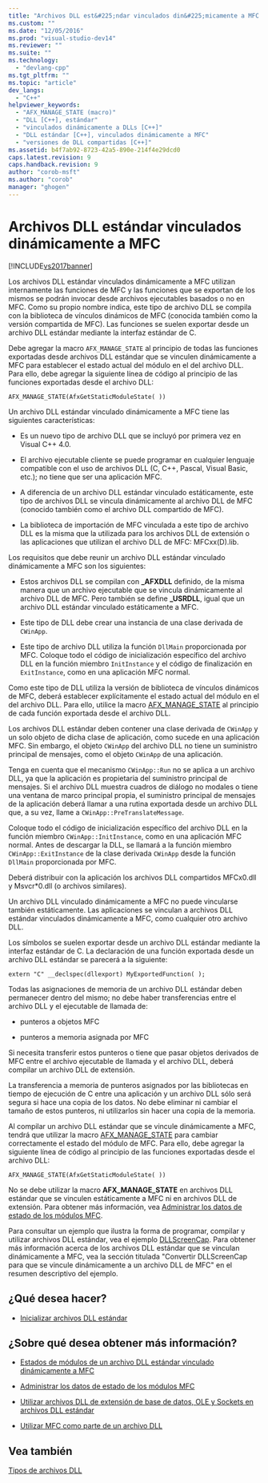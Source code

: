 ```yaml
---
title: "Archivos DLL est&#225;ndar vinculados din&#225;micamente a MFC | Microsoft Docs"
ms.custom: ""
ms.date: "12/05/2016"
ms.prod: "visual-studio-dev14"
ms.reviewer: ""
ms.suite: ""
ms.technology: 
  - "devlang-cpp"
ms.tgt_pltfrm: ""
ms.topic: "article"
dev_langs: 
  - "C++"
helpviewer_keywords: 
  - "AFX_MANAGE_STATE (macro)"
  - "DLL [C++], estándar"
  - "vinculados dinámicamente a DLLs [C++]"
  - "DLL estándar [C++], vinculados dinámicamente a MFC"
  - "versiones de DLL compartidas [C++]"
ms.assetid: b4f7ab92-8723-42a5-890e-214f4e29dcd0
caps.latest.revision: 9
caps.handback.revision: 9
author: "corob-msft"
ms.author: "corob"
manager: "ghogen"
---
```

# Archivos DLL est&#225;ndar vinculados din&#225;micamente a MFC
[!INCLUDE[vs2017banner](../assembler/inline/includes/vs2017banner.md)]

Los archivos DLL estándar vinculados dinámicamente a MFC utilizan internamente las funciones de MFC y las funciones que se exportan de los mismos se podrán invocar desde archivos ejecutables basados o no en MFC.  Como su propio nombre indica, este tipo de archivo DLL se compila con la biblioteca de vínculos dinámicos de MFC \(conocida también como la versión compartida de MFC\).  Las funciones se suelen exportar desde un archivo DLL estándar mediante la interfaz estándar de C.  
  
 Debe agregar la macro `AFX_MANAGE_STATE` al principio de todas las funciones exportadas desde archivos DLL estándar que se vinculen dinámicamente a MFC para establecer el estado actual del módulo en el del archivo DLL.  Para ello, debe agregar la siguiente línea de código al principio de las funciones exportadas desde el archivo DLL:  
  
```  
AFX_MANAGE_STATE(AfxGetStaticModuleState( ))  
```  
  
 Un archivo DLL estándar vinculado dinámicamente a MFC tiene las siguientes características:  
  
-   Es un nuevo tipo de archivo DLL que se incluyó por primera vez en Visual C\+\+ 4.0.  
  
-   El archivo ejecutable cliente se puede programar en cualquier lenguaje compatible con el uso de archivos DLL \(C, C\+\+, Pascal, Visual Basic, etc.\); no tiene que ser una aplicación MFC.  
  
-   A diferencia de un archivo DLL estándar vinculado estáticamente, este tipo de archivos DLL se vincula dinámicamente al archivo DLL de MFC \(conocido también como el archivo DLL compartido de MFC\).  
  
-   La biblioteca de importación de MFC vinculada a este tipo de archivo DLL es la misma que la utilizada para los archivos DLL de extensión o las aplicaciones que utilizan el archivo DLL de MFC: MFCxx\(D\).lib.  
  
 Los requisitos que debe reunir un archivo DLL estándar vinculado dinámicamente a MFC son los siguientes:  
  
-   Estos archivos DLL se compilan con **\_AFXDLL** definido, de la misma manera que un archivo ejecutable que se vincula dinámicamente al archivo DLL de MFC.  Pero también se define **\_USRDLL**, igual que un archivo DLL estándar vinculado estáticamente a MFC.  
  
-   Este tipo de DLL debe crear una instancia de una clase derivada de `CWinApp`.  
  
-   Este tipo de archivo DLL utiliza la función `DllMain` proporcionada por MFC.  Coloque todo el código de inicialización específico del archivo DLL en la función miembro `InitInstance` y el código de finalización en `ExitInstance`, como en una aplicación MFC normal.  
  
 Como este tipo de DLL utiliza la versión de biblioteca de vínculos dinámicos de MFC, deberá establecer explícitamente el estado actual del módulo en el del archivo DLL.  Para ello, utilice la macro [AFX\_MANAGE\_STATE](../Topic/AFX_MANAGE_STATE.md) al principio de cada función exportada desde el archivo DLL.  
  
 Los archivos DLL estándar deben contener una clase derivada de `CWinApp` y un solo objeto de dicha clase de aplicación, como sucede en una aplicación MFC.  Sin embargo, el objeto `CWinApp` del archivo DLL no tiene un suministro principal de mensajes, como el objeto `CWinApp` de una aplicación.  
  
 Tenga en cuenta que el mecanismo `CWinApp::Run` no se aplica a un archivo DLL, ya que la aplicación es propietaria del suministro principal de mensajes.  Si el archivo DLL muestra cuadros de diálogo no modales o tiene una ventana de marco principal propia, el suministro principal de mensajes de la aplicación deberá llamar a una rutina exportada desde un archivo DLL que, a su vez, llame a `CWinApp::PreTranslateMessage`.  
  
 Coloque todo el código de inicialización específico del archivo DLL en la función miembro `CWinApp::InitInstance`, como en una aplicación MFC normal.  Antes de descargar la DLL, se llamará a la función miembro `CWinApp::ExitInstance` de la clase derivada `CWinApp` desde la función `DllMain` proporcionada por MFC.  
  
 Deberá distribuir con la aplicación los archivos DLL compartidos MFCx0.dll y Msvcr\*0.dll \(o archivos similares\).  
  
 Un archivo DLL vinculado dinámicamente a MFC no puede vincularse también estáticamente.  Las aplicaciones se vinculan a archivos DLL estándar vinculados dinámicamente a MFC, como cualquier otro archivo DLL.  
  
 Los símbolos se suelen exportar desde un archivo DLL estándar mediante la interfaz estándar de C.  La declaración de una función exportada desde un archivo DLL estándar se parecerá a la siguiente:  
  
```  
extern "C" __declspec(dllexport) MyExportedFunction( );  
```  
  
 Todas las asignaciones de memoria de un archivo DLL estándar deben permanecer dentro del mismo; no debe haber transferencias entre el archivo DLL y el ejecutable de llamada de:  
  
-   punteros a objetos MFC  
  
-   punteros a memoria asignada por MFC  
  
 Si necesita transferir estos punteros o tiene que pasar objetos derivados de MFC entre el archivo ejecutable de llamada y el archivo DLL, deberá compilar un archivo DLL de extensión.  
  
 La transferencia a memoria de punteros asignados por las bibliotecas en tiempo de ejecución de C entre una aplicación y un archivo DLL sólo será segura si hace una copia de los datos.  No debe eliminar ni cambiar el tamaño de estos punteros, ni utilizarlos sin hacer una copia de la memoria.  
  
 Al compilar un archivo DLL estándar que se vincule dinámicamente a MFC, tendrá que utilizar la macro [AFX\_MANAGE\_STATE](../Topic/AFX_MANAGE_STATE.md) para cambiar correctamente el estado del módulo de MFC.  Para ello, debe agregar la siguiente línea de código al principio de las funciones exportadas desde el archivo DLL:  
  
```  
AFX_MANAGE_STATE(AfxGetStaticModuleState( ))  
```  
  
 No se debe utilizar la macro **AFX\_MANAGE\_STATE**  en archivos DLL estándar que se vinculen estáticamente a MFC ni en archivos DLL de extensión.  Para obtener más información, vea [Administrar los datos de estado de los módulos MFC](../mfc/managing-the-state-data-of-mfc-modules.md).  
  
 Para consultar un ejemplo que ilustra la forma de programar, compilar y utilizar archivos DLL estándar, vea el ejemplo [DLLScreenCap](http://msdn.microsoft.com/es-es/2171291d-3a50-403b-90a1-d93c2acb4f4a).  Para obtener más información acerca de los archivos DLL estándar que se vinculan dinámicamente a MFC, vea la sección titulada "Convertir DLLScreenCap para que se vincule dinámicamente a un archivo DLL de MFC" en el resumen descriptivo del ejemplo.  
  
## ¿Qué desea hacer?  
  
-   [Inicializar archivos DLL estándar](../build/initializing-regular-dlls.md)  
  
## ¿Sobre qué desea obtener más información?  
  
-   [Estados de módulos de un archivo DLL estándar vinculado dinámicamente a MFC](../build/module-states-of-a-regular-dll-dynamically-linked-to-mfc.md)  
  
-   [Administrar los datos de estado de los módulos MFC](../mfc/managing-the-state-data-of-mfc-modules.md)  
  
-   [Utilizar archivos DLL de extensión de base de datos, OLE y Sockets en archivos DLL estándar](../build/using-database-ole-and-sockets-extension-dlls-in-regular-dlls.md)  
  
-   [Utilizar MFC como parte de un archivo DLL](../mfc/tn011-using-mfc-as-part-of-a-dll.md)  
  
## Vea también  
 [Tipos de archivos DLL](../build/kinds-of-dlls.md)